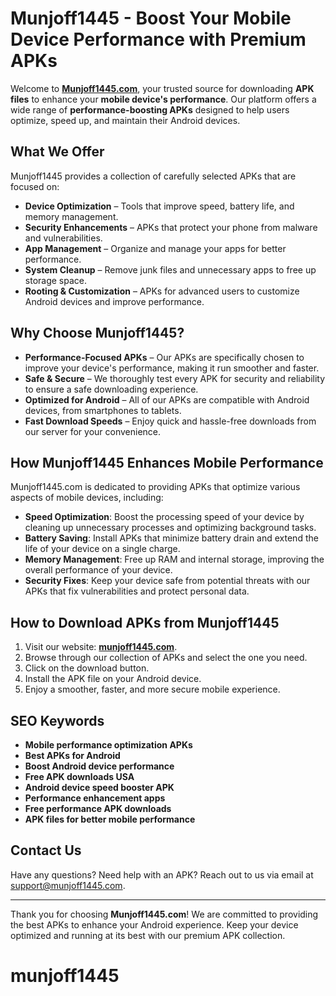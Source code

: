 # Munjoff1445 - Boost Your Mobile Device Performance with Premium APKs

Welcome to **[Munjoff1445.com](https://munjoff1445.com)**, your trusted source for downloading **APK files** to enhance your **mobile device's performance**. Our platform offers a wide range of **performance-boosting APKs** designed to help users optimize, speed up, and maintain their Android devices.

## What We Offer
Munjoff1445 provides a collection of carefully selected APKs that are focused on:

- **Device Optimization** – Tools that improve speed, battery life, and memory management.
- **Security Enhancements** – APKs that protect your phone from malware and vulnerabilities.
- **App Management** – Organize and manage your apps for better performance.
- **System Cleanup** – Remove junk files and unnecessary apps to free up storage space.
- **Rooting & Customization** – APKs for advanced users to customize Android devices and improve performance.

## Why Choose Munjoff1445?

- **Performance-Focused APKs** – Our APKs are specifically chosen to improve your device's performance, making it run smoother and faster.
- **Safe & Secure** – We thoroughly test every APK for security and reliability to ensure a safe downloading experience.
- **Optimized for Android** – All of our APKs are compatible with Android devices, from smartphones to tablets.
- **Fast Download Speeds** – Enjoy quick and hassle-free downloads from our server for your convenience.

## How Munjoff1445 Enhances Mobile Performance
Munjoff1445.com is dedicated to providing APKs that optimize various aspects of mobile devices, including:

- **Speed Optimization**: Boost the processing speed of your device by cleaning up unnecessary processes and optimizing background tasks.
- **Battery Saving**: Install APKs that minimize battery drain and extend the life of your device on a single charge.
- **Memory Management**: Free up RAM and internal storage, improving the overall performance of your device.
- **Security Fixes**: Keep your device safe from potential threats with our APKs that fix vulnerabilities and protect personal data.

## How to Download APKs from Munjoff1445
1. Visit our website: [**munjoff1445.com**](https://munjoff1445.com).
2. Browse through our collection of APKs and select the one you need.
3. Click on the download button.
4. Install the APK file on your Android device.
5. Enjoy a smoother, faster, and more secure mobile experience.

## SEO Keywords
- **Mobile performance optimization APKs**
- **Best APKs for Android**
- **Boost Android device performance**
- **Free APK downloads USA**
- **Android device speed booster APK**
- **Performance enhancement apps**
- **Free performance APK downloads**
- **APK files for better mobile performance**


## Contact Us
Have any questions? Need help with an APK? Reach out to us via email at [support@munjoff1445.com](mailto:support@munjoff1445.com).

---

Thank you for choosing **Munjoff1445.com**! We are committed to providing the best APKs to enhance your Android experience. Keep your device optimized and running at its best with our premium APK collection.
# munjoff1445
